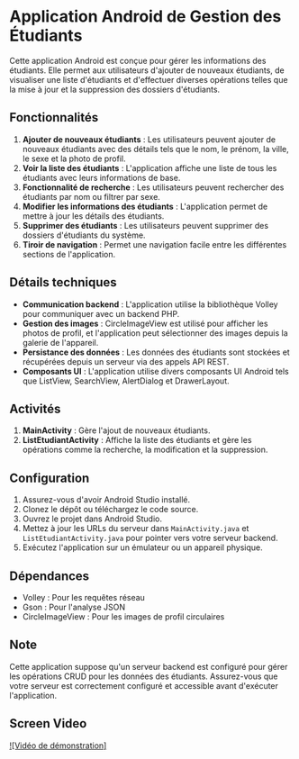 # Application Android de Gestion des Étudiants

Cette application Android est conçue pour gérer les informations des étudiants. Elle permet aux utilisateurs d'ajouter de nouveaux étudiants, de visualiser une liste d'étudiants et d'effectuer diverses opérations telles que la mise à jour et la suppression des dossiers d'étudiants.

## Fonctionnalités

1. **Ajouter de nouveaux étudiants** : Les utilisateurs peuvent ajouter de nouveaux étudiants avec des détails tels que le nom, le prénom, la ville, le sexe et la photo de profil.
2. **Voir la liste des étudiants** : L'application affiche une liste de tous les étudiants avec leurs informations de base.
3. **Fonctionnalité de recherche** : Les utilisateurs peuvent rechercher des étudiants par nom ou filtrer par sexe.
4. **Modifier les informations des étudiants** : L'application permet de mettre à jour les détails des étudiants.
5. **Supprimer des étudiants** : Les utilisateurs peuvent supprimer des dossiers d'étudiants du système.
6. **Tiroir de navigation** : Permet une navigation facile entre les différentes sections de l'application.

## Détails techniques

- **Communication backend** : L'application utilise la bibliothèque Volley pour communiquer avec un backend PHP.
- **Gestion des images** : CircleImageView est utilisé pour afficher les photos de profil, et l'application peut sélectionner des images depuis la galerie de l'appareil.
- **Persistance des données** : Les données des étudiants sont stockées et récupérées depuis un serveur via des appels API REST.
- **Composants UI** : L'application utilise divers composants UI Android tels que ListView, SearchView, AlertDialog et DrawerLayout.

## Activités

1. **MainActivity** : Gère l'ajout de nouveaux étudiants.
2. **ListEtudiantActivity** : Affiche la liste des étudiants et gère les opérations comme la recherche, la modification et la suppression.

## Configuration

1. Assurez-vous d'avoir Android Studio installé.
2. Clonez le dépôt ou téléchargez le code source.
3. Ouvrez le projet dans Android Studio.
4. Mettez à jour les URLs du serveur dans `MainActivity.java` et `ListEtudiantActivity.java` pour pointer vers votre serveur backend.
5. Exécutez l'application sur un émulateur ou un appareil physique.

## Dépendances

- Volley : Pour les requêtes réseau
- Gson : Pour l'analyse JSON
- CircleImageView : Pour les images de profil circulaires

## Note

Cette application suppose qu'un serveur backend est configuré pour gérer les opérations CRUD pour les données des étudiants. Assurez-vous que votre serveur est correctement configuré et accessible avant d'exécuter l'application.
## Screen Video
[![Vidéo de démonstration]](https://github.com/user-attachments/assets/2abeb59b-179c-4502-9b6f-1ed4b52e6f97)


